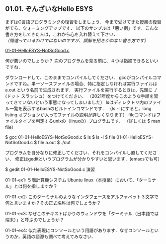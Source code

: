 ## 01.01. ぞんざいなHello ESYS

まずはC言語プログラミングの復習をしましょう．
今まで受けてきた授業の復習がてら、ウォーミングアップです．
以下のサンプルは「悪い例」です．こんな書き方をしてきた人は，これから心を入れ替えて下さい．  
_（間違っているわけではないのですが、誤解を招きかねない書き方です）_

[01-01-HelloESYS-NotSoGood.c](01-01-HelloESYS-NotSoGood.c)

何が悪いのでしょうか？
次のプログラムを見る前に、４つは指摘できるといいですね．

ダウンロードして、このままでコンパイルしてください．
gccがコンパイルコマンドですね。単一ソースファイルの場合、特に指定しなければ実行ファイルは a.out という名前で生成されます．
実行ファイルを実行するときは、先頭に ./ (ドット スラッシュ）をつけてください．
（2021年度からこのような手順を習ってきていないという事態になってしまいました）
lsはディレクトリ内のファイル一覧を表示するbashのビルトインコマンドです．
（ls -l にすると，long listing オプションが入ってファイルの説明が詳しくなります）
fileコマンドはファイルタイプを判定するunixの（linuxの）プログラムです．
（詳しくは $ man file）


$ gcc 01-01-HelloESYS-NotSoGood.c
$ ls
$ ls -l
$ file 01-01-HelloESYS-NotSoGood.c
$ file a.out
$ ./out

プログラムを自分なりに修正してください．それをコンパイルし直してください．
修正はgeditというプログラムが分かりやすいと思います．(emacsでも可）

$ gedit 01-01-HelloESYS-NotSoGood.c
演習

01-01-ex1: ５階計算機システム Ubuntu linux（本授業）において、「ターミナル」とは何を指しますか？

01-01-ex2: このターミナルのようなインタフェースをアルファベット３文字で何と言いますか？その正式名称は何でしょうか？

01-01-ex3: なぜこのテキストばかりのウィンドウを「ターミナル（日本語では端末）」と呼ぶのでしょうか？

01-01-ex4: 似た表現にコンソールという用語があります．なぜコンソールというのか，英語の語源も調べて考えてみなさい．  
